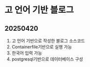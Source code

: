 # 고 언어 기반 블로그

## 20250420

1. 고 언어 기반으로 작성한 블로그 소스코드
2. Containerfile기반으로 실행 가능
3. 한국어 입력 가능
4. postgresql기반으로 데이터베이스 구성